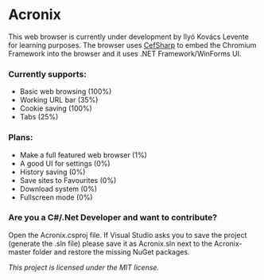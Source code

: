 # Acronix

This web browser is currently under development by Ilyó Kovács Levente for learning purposes. The browser uses [CefSharp](http://https://github.com/cefsharp/CefSharp/ "CefSharp") to embed the Chromium Framework into the browser and it uses .NET Framework/WinForms UI.

### Currently supports:
- Basic web browsing (100%)
- Working URL bar (35%)
- Cookie saving (100%)
- Tabs (25%)

### Plans:
- Make a full featured web browser (1%)
- A good UI for settings (0%)
- History saving (0%)
- Save sites to Favourites (0%)
- Download system (0%)
- Fullscreen mode (0%)

### Are you a C#/.Net Developer and want to contribute?
Open the Acronix.csproj file. If Visual Studio asks you to save the project (generate the .sln file) please save it as Acronix.sln next to the Acronix-master folder and restore the missing NuGet packages.

*This project is licensed under the MIT license.*
